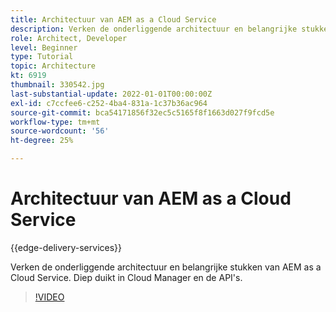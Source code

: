 ```yaml
---
title: Architectuur van AEM as a Cloud Service
description: Verken de onderliggende architectuur en belangrijke stukken van AEM as a Cloud Service. Diep duikt in Cloud Manager en de API's.
role: Architect, Developer
level: Beginner
type: Tutorial
topic: Architecture
kt: 6919
thumbnail: 330542.jpg
last-substantial-update: 2022-01-01T00:00:00Z
exl-id: c7ccfee6-c252-4ba4-831a-1c37b36ac964
source-git-commit: bca54171856f32ec5c5165f8f1663d027f9fcd5e
workflow-type: tm+mt
source-wordcount: '56'
ht-degree: 25%

---
```


# Architectuur van AEM as a Cloud Service

{{edge-delivery-services}}

Verken de onderliggende architectuur en belangrijke stukken van AEM as a Cloud Service. Diep duikt in Cloud Manager en de API&#39;s.

>[!VIDEO](https://video.tv.adobe.com/v/330542?quality=12&learn=on)
